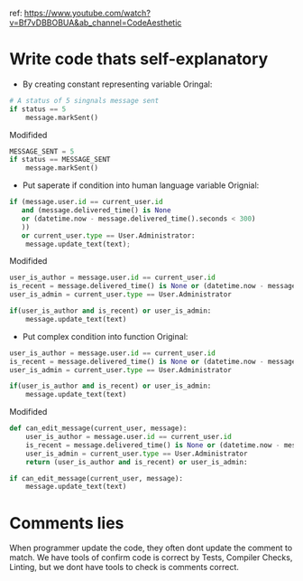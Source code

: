 ref: https://www.youtube.com/watch?v=Bf7vDBBOBUA&ab_channel=CodeAesthetic

# Write code thats self-explanatory

- By creating constant representing variable
Oringal:
```python
# A status of 5 singnals message sent
if status == 5
	message.markSent()
```
Modifided
```python
MESSAGE_SENT = 5
if status == MESSAGE_SENT
	message.markSent()
```

- Put saperate if condition into human language variable
Orignial:
```python
if (message.user.id == current_user.id
   and (message.delivered_time() is None
   or (datetime.now - message.delivered_time().seconds < 300)
   ))
   or current_user.type == User.Administrator:
	message.update_text(text);
```
Modifided
```python
user_is_author = message.user.id == current_user.id
is_recent = message.delivered_time() is None or (datetime.now - message.delivered_time().seconds < 300)
user_is_admin = current_user.type == User.Administrator

if(user_is_author and is_recent) or user_is_admin:
	message.update_text(text)
```

- Put complex condition into function
Original:
```python
user_is_author = message.user.id == current_user.id
is_recent = message.delivered_time() is None or (datetime.now - message.delivered_time().seconds < 300)
user_is_admin = current_user.type == User.Administrator

if(user_is_author and is_recent) or user_is_admin:
	message.update_text(text)
```
Modifided
```python
def can_edit_message(current_user, message):
	user_is_author = message.user.id == current_user.id
	is_recent = message.delivered_time() is None or (datetime.now - message.delivered_time().seconds < 300)
	user_is_admin = current_user.type == User.Administrator
	return (user_is_author and is_recent) or user_is_admin:

if can_edit_message(current_user, message):
	message.update_text(text)
```

# Comments lies
When programmer update the code, they often dont update the comment to match.
We have tools of confirm code is correct by Tests, Compiler Checks, Linting,
but we dont have tools to check is comments correct.